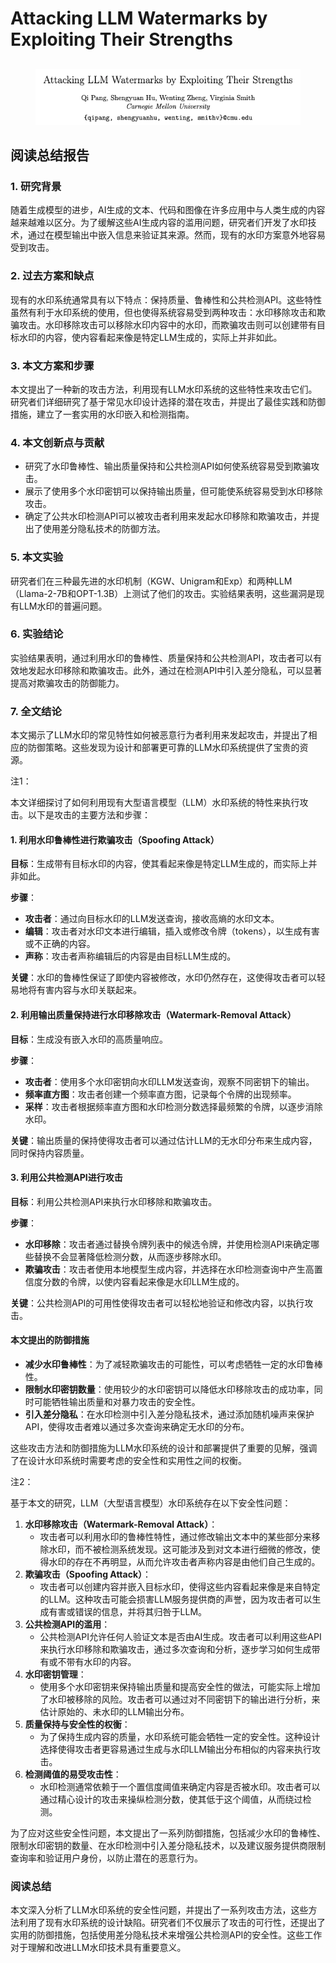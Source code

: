 # Attacking LLM Watermarks by Exploiting Their Strengths

##

<figure><img src="../.gitbook/assets/image (7) (1) (1) (1) (1) (1) (1) (1).png" alt=""><figcaption></figcaption></figure>

## 阅读总结报告

### 1. 研究背景

随着生成模型的进步，AI生成的文本、代码和图像在许多应用中与人类生成的内容越来越难以区分。为了缓解这些AI生成内容的滥用问题，研究者们开发了水印技术，通过在模型输出中嵌入信息来验证其来源。然而，现有的水印方案意外地容易受到攻击。

### 2. 过去方案和缺点

现有的水印系统通常具有以下特点：保持质量、鲁棒性和公共检测API。这些特性虽然有利于水印系统的使用，但也使得系统容易受到两种攻击：水印移除攻击和欺骗攻击。水印移除攻击可以移除水印内容中的水印，而欺骗攻击则可以创建带有目标水印的内容，使内容看起来像是特定LLM生成的，实际上并非如此。

### 3. 本文方案和步骤

本文提出了一种新的攻击方法，利用现有LLM水印系统的这些特性来攻击它们。研究者们详细研究了基于常见水印设计选择的潜在攻击，并提出了最佳实践和防御措施，建立了一套实用的水印嵌入和检测指南。

### 4. 本文创新点与贡献

* 研究了水印鲁棒性、输出质量保持和公共检测API如何使系统容易受到欺骗攻击。
* 展示了使用多个水印密钥可以保持输出质量，但可能使系统容易受到水印移除攻击。
* 确定了公共水印检测API可以被攻击者利用来发起水印移除和欺骗攻击，并提出了使用差分隐私技术的防御方法。

### 5. 本文实验

研究者们在三种最先进的水印机制（KGW、Unigram和Exp）和两种LLM（Llama-2-7B和OPT-1.3B）上测试了他们的攻击。实验结果表明，这些漏洞是现有LLM水印的普遍问题。

### 6. 实验结论

实验结果表明，通过利用水印的鲁棒性、质量保持和公共检测API，攻击者可以有效地发起水印移除和欺骗攻击。此外，通过在检测API中引入差分隐私，可以显著提高对欺骗攻击的防御能力。

### 7. 全文结论

本文揭示了LLM水印的常见特性如何被恶意行为者利用来发起攻击，并提出了相应的防御策略。这些发现为设计和部署更可靠的LLM水印系统提供了宝贵的资源。



注1：

本文详细探讨了如何利用现有大型语言模型（LLM）水印系统的特性来执行攻击。以下是攻击的主要方法和步骤：

#### 1. 利用水印鲁棒性进行欺骗攻击（Spoofing Attack）

**目标**：生成带有目标水印的内容，使其看起来像是特定LLM生成的，而实际上并非如此。

**步骤**：

* **攻击者**：通过向目标水印的LLM发送查询，接收高熵的水印文本。
* **编辑**：攻击者对水印文本进行编辑，插入或修改令牌（tokens），以生成有害或不正确的内容。
* **声称**：攻击者声称编辑后的内容是由目标LLM生成的。

**关键**：水印的鲁棒性保证了即使内容被修改，水印仍然存在，这使得攻击者可以轻易地将有害内容与水印关联起来。

#### 2. 利用输出质量保持进行水印移除攻击（Watermark-Removal Attack）

**目标**：生成没有嵌入水印的高质量响应。

**步骤**：

* **攻击者**：使用多个水印密钥向水印LLM发送查询，观察不同密钥下的输出。
* **频率直方图**：攻击者创建一个频率直方图，记录每个令牌的出现频率。
* **采样**：攻击者根据频率直方图和水印检测分数选择最频繁的令牌，以逐步消除水印。

**关键**：输出质量的保持使得攻击者可以通过估计LLM的无水印分布来生成内容，同时保持内容质量。

#### 3. 利用公共检测API进行攻击

**目标**：利用公共检测API来执行水印移除和欺骗攻击。

**步骤**：

* **水印移除**：攻击者通过替换令牌列表中的候选令牌，并使用检测API来确定哪些替换不会显著降低检测分数，从而逐步移除水印。
* **欺骗攻击**：攻击者使用本地模型生成内容，并选择在水印检测查询中产生高置信度分数的令牌，以使内容看起来像是水印LLM生成的。

**关键**：公共检测API的可用性使得攻击者可以轻松地验证和修改内容，以执行攻击。

#### 本文提出的防御措施

* **减少水印鲁棒性**：为了减轻欺骗攻击的可能性，可以考虑牺牲一定的水印鲁棒性。
* **限制水印密钥数量**：使用较少的水印密钥可以降低水印移除攻击的成功率，同时可能牺牲输出质量和对暴力攻击的安全性。
* **引入差分隐私**：在水印检测中引入差分隐私技术，通过添加随机噪声来保护API，使得攻击者难以通过多次查询来确定无水印的分布。

这些攻击方法和防御措施为LLM水印系统的设计和部署提供了重要的见解，强调了在设计水印系统时需要考虑的安全性和实用性之间的权衡。



注2：

基于本文的研究，LLM（大型语言模型）水印系统存在以下安全性问题：

1. **水印移除攻击（Watermark-Removal Attack）**：
   * 攻击者可以利用水印的鲁棒性特性，通过修改输出文本中的某些部分来移除水印，而不被检测系统发现。这可能涉及到对文本进行细微的修改，使得水印的存在不再明显，从而允许攻击者声称内容是由他们自己生成的。
2. **欺骗攻击（Spoofing Attack）**：
   * 攻击者可以创建内容并嵌入目标水印，使得这些内容看起来像是来自特定的LLM。这种攻击可能会损害LLM服务提供商的声誉，因为攻击者可以生成有害或错误的信息，并将其归咎于LLM。
3. **公共检测API的滥用**：
   * 公共检测API允许任何人验证文本是否由AI生成。攻击者可以利用这些API来执行水印移除和欺骗攻击，通过多次查询和分析，逐步学习如何生成带有或不带有水印的内容。
4. **水印密钥管理**：
   * 使用多个水印密钥来保持输出质量和提高安全性的做法，可能实际上增加了水印被移除的风险。攻击者可以通过对不同密钥下的输出进行分析，来估计原始的、未水印的LLM输出分布。
5. **质量保持与安全性的权衡**：
   * 为了保持生成内容的质量，水印系统可能会牺牲一定的安全性。这种设计选择使得攻击者更容易通过生成与水印LLM输出分布相似的内容来执行攻击。
6. **检测阈值的易受攻击性**：
   * 水印检测通常依赖于一个置信度阈值来确定内容是否被水印。攻击者可以通过精心设计的攻击来操纵检测分数，使其低于这个阈值，从而绕过检测。

为了应对这些安全性问题，本文提出了一系列防御措施，包括减少水印的鲁棒性、限制水印密钥的数量、在水印检测中引入差分隐私技术，以及建议服务提供商限制查询率和验证用户身份，以防止潜在的恶意行为。





### 阅读总结

本文深入分析了LLM水印系统的安全性问题，并提出了一系列攻击方法，这些方法利用了现有水印系统的设计缺陷。研究者们不仅展示了攻击的可行性，还提出了实用的防御措施，包括使用差分隐私技术来增强公共检测API的安全性。这些工作对于理解和改进LLM水印技术具有重要意义。
